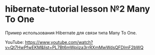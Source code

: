 # hibernate-tutorial lesson №2 Many To One

Пример использования Hibernate для связи типа Many To One.

YouTube: https://www.youtube.com/watch?v=Qt7HwPfwEKM&list=PL7Bt6mWpiiza3rrRXmMwWdsQFDlmF2bWQ

